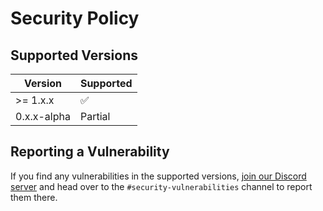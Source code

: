 # Security Policy

## Supported Versions

| Version     | Supported          |
| ----------- | ------------------ |
| >= 1.x.x    | :white_check_mark: |
| 0.x.x-alpha | Partial            |

## Reporting a Vulnerability

If you find any vulnerabilities in the supported versions, [join our Discord server](https://discord.com/invite/eGnrPqEH7U) and head over to the `#security-vulnerabilities` channel to report them there.
